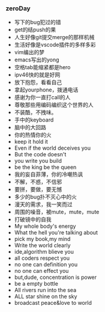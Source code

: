 ### zeroDay
* 写下的bug犯过的错
* get的结push的果
* 人生好像git提交merge的那样机械
* 生活好像是vscode插件的多样多彩
* vim编出的梦
* emacs写出的yong
* 空格tab能缩紧都是hero
* ipv46快的就是好网
* 放下抱怨，看看自己
* 拿起yourphone，拨通电话
* 感谢为你一直打call的人
* 尊敬那些用编码编织这个世界的人
* 不装酷，不拽味。
* 手中的keyboard 
* 脑中的大回路
* 你的热情你的火
* keep it hold it 
* Even if the world deceives you
* But the code doesn't
* you write you build 
* be the king be the queen
* 我的妄自菲薄，你的冷嘲热讽
* 不解，不惑，不信邪
* 要拼，要做，要无憾
* 多少的bug扑不灭心中的火
* 漫天的需求，我一笑而过
* 周围的噪音，被mute，mute，mute
* 打破镜中的自我
* My whole body's energy
* What the hell you're talking about
* pick my book,my mind
* Write the world clearly
* ide,algorithm blieve you
* all coders respect you
* no one can definition you
* no one can effect you
* but,dude, concentration is power
* be a empty bottle 
* All rivers run into the sea
* ALL star shine on the sky
* broadcast peace&love to world